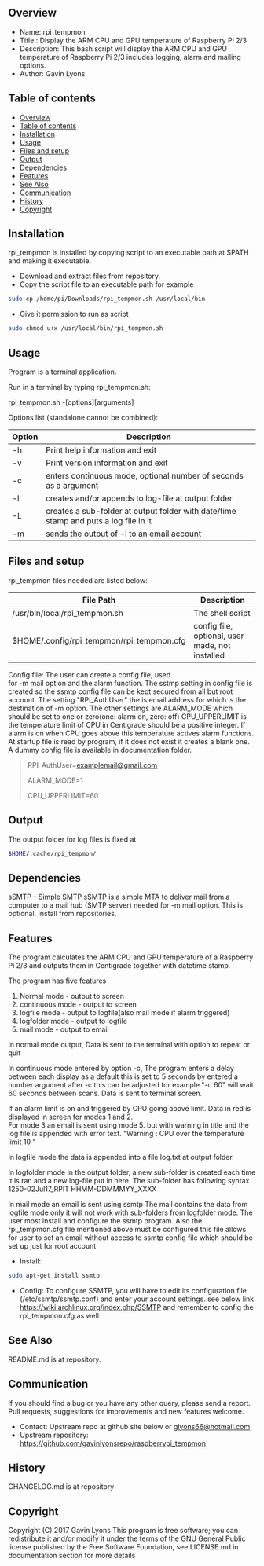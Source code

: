 Overview
--------------------------------------------
* Name: rpi_tempmon
* Title : Display the ARM CPU and GPU temperature of Raspberry Pi 2/3  
* Description: This bash script will display the ARM CPU and 
GPU temperature of Raspberry Pi 2/3 
includes logging, alarm and mailing options. 
* Author: Gavin Lyons

Table of contents
---------------------------

  * [Overview](#overview)
  * [Table of contents](#table-of-contents)
  * [Installation](#installation)
  * [Usage](#usage)
  * [Files and setup](#files-and-setup)
  * [Output](#output)
  * [Dependencies](#dependencies)
  * [Features](#features)
  * [See Also](#see-also)
  * [Communication](#communication)
  * [History](#history)
  * [Copyright](#copyright)

Installation
-----------------------------------------------
rpi_tempmon is installed by copying script to an executable 
path at $PATH and making it executable.

* Download and extract files from repository.
* Copy the script file to an executable path for example 

```sh 
sudo cp /home/pi/Downloads/rpi_tempmon.sh /usr/local/bin
```

* Give it permission to run as script 

```sh
sudo chmod u+x /usr/local/bin/rpi_tempmon.sh
```

Usage
-------------------------------------------
Program is a terminal application.

Run in a terminal by typing rpi_tempmon.sh: 

rpi_tempmon.sh -[options][arguments]

Options list (standalone cannot be combined):

| Option          | Description     |
| --------------- | --------------- |
| -h  | Print help information and exit |
| -v  | Print version information and exit |
| -c  | enters continuous mode, optional number of seconds as a argument|
| -l  | creates and/or appends to log-file at output folder |
| -L  | creates a sub-folder at output folder with date/time stamp and puts a log file in it |
| -m  | sends the output of -l to an email account |

Files and setup
-----------------------------------------
rpi_tempmon files needed are listed below:

| File Path | Description |
| ------ | ------ |
| /usr/bin/local/rpi_tempmon.sh | The  shell script |
| $HOME/.config/rpi_tempmon/rpi_tempmon.cfg | config file, optional, user made, not installed |

Config file: The user can create a  config file, used  
for -m mail option and the alarm function. 
The sstmp setting in config file is created so the ssmtp config file can be kept 
secured from all but root account. The setting "RPI_AuthUser" the is email address for 
which is the destination of -m option.
The other settings are ALARM_MODE which should be set to one or zero(one: alarm on, zero: off)
CPU_UPPERLIMIT is the temperature limit of CPU in Centigrade should be a positive integer.
If alarm is on when CPU goes above this temperature actives alarm functions. 
At startup file is read by program, if it does not exist it creates a blank one.
A dummy config file is available in documentation folder.

>
>RPI_AuthUser=examplemail@gmail.com
>
>ALARM_MODE=1
>
>CPU_UPPERLIMIT=60

Output
-------------------------------------

The output folder for log files is fixed at 

```sh
$HOME/.cache/rpi_tempmon/
```

Dependencies
-----------
sSMTP - Simple SMTP
sSMTP is a simple MTA to deliver mail from a computer to a mail hub (SMTP server)
needed for -m mail option. This is optional. Install from repositories.

Features
----------------------

The program calculates the ARM CPU and GPU temperature of 
a Raspberry Pi 2/3 and outputs them in Centigrade together with
datetime stamp.

The program has five features
1. Normal mode - output to screen
2. continuous mode - output to screen
3. logfile mode   - output to logfile(also mail mode if alarm triggered)
4. logfolder mode - output to logfile
5. mail mode  - output to email

In normal mode output, Data is sent to the terminal with option to repeat or quit

In continuous mode entered by option -c, The program enters a delay between 
each display as a default this is set to 5 seconds by entered a number argument after -c 
this can be adjusted for example "-c 60" will wait 60 seconds between scans. 
Data is sent to terminal screen.
 
If an alarm limit is on and triggered by CPU going above limit.
Data in red is displayed in screen for modes 1 and 2.  
For mode 3 an email is sent using mode 5.
but with warning in title and the log file is appended with error text.
"Warning : CPU over the temperature limit 10 "

In logfile mode the data is appended into a file log.txt at output folder. 

In logfolder mode in the output folder, a new sub-folder is created each
time it is ran and a new  log-file put in here. The sub-folder has following syntax
1250-02Jul17_RPIT HHMM-DDMMMYY_XXXX

In mail mode an email is sent using ssmtp
The mail contains the data from logfile mode only it will not work with 
sub-folders from logfolder mode.
The user most install and configure the ssmtp program. 
Also the rpi_tempmon.cfg file mentioned above must be configured
this file allows for user to set an email without access to ssmtp
config file which should be set up just for root account 

* Install:
```sh
sudo apt-get install ssmtp
```

* Config:
To configure SSMTP, you will have to edit its configuration file 
(/etc/ssmtp/ssmtp.conf) and enter your account settings. see below link
https://wiki.archlinux.org/index.php/SSMTP
and remember to config the rpi_tempmon.cfg  as well

See Also
-----------
README.md is at repository.

Communication
-----------
If you should find a bug or you have any other query, 
please send a report.
Pull requests, suggestions for improvements
and new features welcome.
* Contact: Upstream repo at github site below or glyons66@hotmail.com
* Upstream repository: https://github.com/gavinlyonsrepo/raspberrypi_tempmon

History
------------------
CHANGELOG.md is at repository

Copyright
-------------
Copyright (C) 2017 Gavin Lyons 
This program is free software; you can redistribute it and/or modify
it under the terms of the GNU General Public license published by
the Free Software Foundation, see LICENSE.md in documentation section 
for more details
